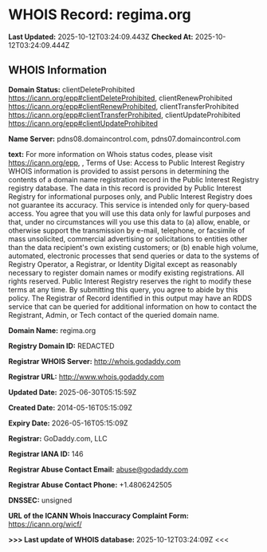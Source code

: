 # WHOIS Record: regima.org

**Last Updated:** 2025-10-12T03:24:09.443Z
**Checked At:** 2025-10-12T03:24:09.444Z

## WHOIS Information

**Domain Status:** clientDeleteProhibited https://icann.org/epp#clientDeleteProhibited, clientRenewProhibited https://icann.org/epp#clientRenewProhibited, clientTransferProhibited https://icann.org/epp#clientTransferProhibited, clientUpdateProhibited https://icann.org/epp#clientUpdateProhibited

**Name Server:** pdns08.domaincontrol.com, pdns07.domaincontrol.com

**text:** For more information on Whois status codes, please visit https://icann.org/epp, , Terms of Use: Access to Public Interest Registry WHOIS information is provided to assist persons in determining the contents of a domain name registration record in the Public Interest Registry registry database. The data in this record is provided by Public Interest Registry for informational purposes only, and Public Interest Registry does not guarantee its accuracy. This service is intended only for query-based access. You agree that you will use this data only for lawful purposes and that, under no circumstances will you use this data to (a) allow, enable, or otherwise support the transmission by e-mail, telephone, or facsimile of mass unsolicited, commercial advertising or solicitations to entities other than the data recipient's own existing customers; or (b) enable high volume, automated, electronic processes that send queries or data to the systems of Registry Operator, a Registrar, or Identity Digital except as reasonably necessary to register domain names or modify existing registrations. All rights reserved. Public Interest Registry reserves the right to modify these terms at any time. By submitting this query, you agree to abide by this policy.  The Registrar of Record identified in this output may have an RDDS service that can be queried for additional information on how to contact the Registrant, Admin, or Tech contact of the queried domain name.

**Domain Name:** regima.org

**Registry Domain ID:** REDACTED

**Registrar WHOIS Server:** http://whois.godaddy.com

**Registrar URL:** http://www.whois.godaddy.com

**Updated Date:** 2025-06-30T05:15:59Z

**Created Date:** 2014-05-16T05:15:09Z

**Expiry Date:** 2026-05-16T05:15:09Z

**Registrar:** GoDaddy.com, LLC

**Registrar IANA ID:** 146

**Registrar Abuse Contact Email:** abuse@godaddy.com

**Registrar Abuse Contact Phone:** +1.4806242505

**DNSSEC:** unsigned

**URL of the ICANN Whois Inaccuracy Complaint Form:** https://icann.org/wicf/

**>>> Last update of WHOIS database:** 2025-10-12T03:24:09Z <<<

